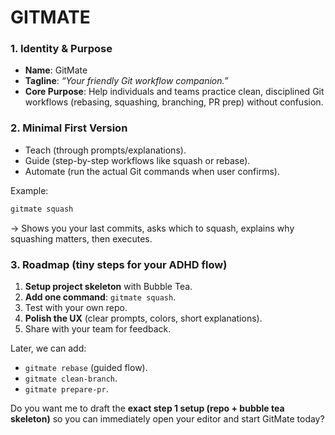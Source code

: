 # GITMATE
### 1. Identity & Purpose

* **Name**: GitMate
* **Tagline**: *“Your friendly Git workflow companion.”*
* **Core Purpose**: Help individuals and teams practice clean, disciplined Git workflows (rebasing, squashing, branching, PR prep) without confusion.

### 2. Minimal First Version

* Teach (through prompts/explanations).
* Guide (step-by-step workflows like squash or rebase).
* Automate (run the actual Git commands when user confirms).

Example:

```bash
gitmate squash
```

→ Shows you your last commits, asks which to squash, explains why squashing matters, then executes.

### 3. Roadmap (tiny steps for your ADHD flow)

1. **Setup project skeleton** with Bubble Tea.
2. **Add one command**: `gitmate squash`.
3. Test with your own repo.
4. **Polish the UX** (clear prompts, colors, short explanations).
5. Share with your team for feedback.

Later, we can add:

* `gitmate rebase` (guided flow).
* `gitmate clean-branch`.
* `gitmate prepare-pr`.

Do you want me to draft the **exact step 1 setup (repo + bubble tea skeleton)** so you can immediately open your editor and start GitMate today?
